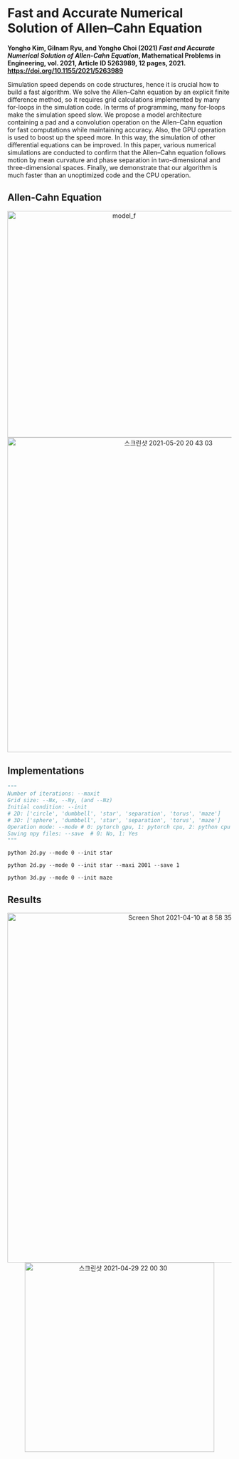 # Fast and Accurate Numerical Solution of Allen–Cahn Equation
**Yongho Kim, Gilnam Ryu, and Yongho Choi (2021) *Fast and Accurate Numerical Solution of Allen-Cahn Equation*, Mathematical Problems in Engineering, vol. 2021, Article ID 5263989, 12 pages, 2021. https://doi.org/10.1155/2021/5263989**

Simulation speed depends on code structures, hence it is crucial how to build a fast algorithm. We solve the Allen–Cahn equation by an explicit finite difference method, so it requires grid calculations implemented by many for-loops in the simulation code. In terms of programming, many for-loops make the simulation speed slow. We propose a model architecture containing a pad and a convolution operation on the Allen–Cahn equation for fast computations while maintaining accuracy. Also, the GPU operation is used to boost up the speed more. In this way, the simulation of other differential equations can be improved. In this paper, various numerical simulations are conducted to confirm that the Allen–Cahn equation follows motion by mean curvature and phase separation in two-dimensional and three-dimensional spaces. Finally, we demonstrate that our algorithm is much faster than an unoptimized code and the CPU operation.


## Allen-Cahn Equation
<p align="center">
<img width="509" alt="model_f" src="https://user-images.githubusercontent.com/52735725/119031362-4e5a0280-b9ab-11eb-8576-07262c00eb3d.png">
  <img width="708" alt="스크린샷 2021-05-20 20 43 03" src="https://user-images.githubusercontent.com/52735725/119032019-038cba80-b9ac-11eb-9c79-c94fb79ec825.png">

</p>



## Implementations

```python
"""
Number of iterations: --maxit
Grid size: --Nx, --Ny, (and --Nz)
Initial condition: --init 
# 2D: ['circle', 'dumbbell', 'star', 'separation', 'torus', 'maze'] 
# 3D: ['sphere', 'dumbbell', 'star', 'separation', 'torus', 'maze']
Operation mode: --mode # 0: pytorch gpu, 1: pytorch cpu, 2: python cpu
Saving npy files: --save  # 0: No, 1: Yes
"""
```
```
python 2d.py --mode 0 --init star
```
```
python 2d.py --mode 0 --init star --maxi 2001 --save 1
```
```
python 3d.py --mode 0 --init maze
```

## Results
<p align="center">
<img width="786" alt="Screen Shot 2021-04-10 at 8 58 35 AM" src="https://user-images.githubusercontent.com/52735725/119032113-199a7b00-b9ac-11eb-8b9d-b49b00c6bde9.png">
  <img width="426" alt="스크린샷 2021-04-29 22 00 30" src="https://user-images.githubusercontent.com/52735725/119032166-2ae38780-b9ac-11eb-9e0c-096ee1f467f2.png">

</p>
